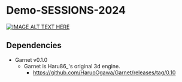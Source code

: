 # Demo-SESSIONS-2024
[![IMAGE ALT TEXT HERE](https://github.com/user-attachments/assets/c8ec542f-1938-4fd8-bc3a-b31d8623145f)](https://www.youtube.com/watch?v=Hx2vJX-d620)
## Dependencies
* Garnet v0.1.0
  * Garnet is Haru86_'s original 3d engine.
    * https://github.com/HaruoOgawa/Garnet/releases/tag/0.10 
